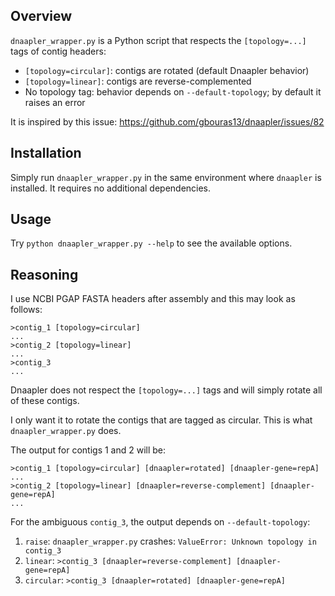 ## Overview

`dnaapler_wrapper.py` is a Python script that respects the `[topology=...]` tags of contig headers:

- `[topology=circular]`: contigs are rotated (default Dnaapler behavior)
- `[topology=linear]`: contigs are reverse-complemented
- No topology tag: behavior depends on `--default-topology`; by default it raises an error

It is inspired by this issue: https://github.com/gbouras13/dnaapler/issues/82

## Installation

Simply run `dnaapler_wrapper.py` in the same environment where `dnaapler` is installed. It requires no additional
dependencies.

## Usage

Try `python dnaapler_wrapper.py --help` to see the available options.

## Reasoning

I use NCBI PGAP FASTA headers after assembly and this may look as follows:

```fasta
>contig_1 [topology=circular]
...
>contig_2 [topology=linear]
...
>contig_3
...
```

Dnaapler does not respect the `[topology=...]` tags and will simply rotate all of these contigs.

I only want it to rotate the contigs that are tagged as circular. This is what `dnaapler_wrapper.py` does.

The output for contigs 1 and 2 will be:

```fasta
>contig_1 [topology=circular] [dnaapler=rotated] [dnaapler-gene=repA]
...
>contig_2 [topology=linear] [dnaapler=reverse-complement] [dnaapler-gene=repA]
...
```

For the ambiguous `contig_3`, the output depends on `--default-topology`:

1) `raise`: `dnaapler_wrapper.py` crashes: `ValueError: Unknown topology in contig_3`
2) `linear`: `>contig_3 [dnaapler=reverse-complement] [dnaapler-gene=repA]`
3) `circular`: `>contig_3 [dnaapler=rotated] [dnaapler-gene=repA]`
